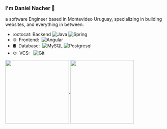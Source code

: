 ### I'm Daniel Nacher 👋
a software Engineer based in Montevideo Uruguay, specializing in building websites, and everything in between.

 - :octocat: Backend 
  ![Java](https://img.shields.io/badge/-Java-0A1A2F?style=flat&logo=Java&logoColor=FFF)
  ![Spring](https://img.shields.io/badge/-Spring-fff?style=flat&logo=spring&logoColor=0da80d)
 - 🌐 &nbsp;Frontend:&nbsp;
  ![Angular](https://img.shields.io/badge/-Angular-0A1A2F?style=flat&logo=angular&logoColor=CF0500)
 - 🛢 &nbsp;Database:&nbsp;
  ![MySQL](https://img.shields.io/badge/-MySQL-0A1A2F?style=flat&logo=mysql&logoColor=00d8fd)
  ![Postgresql](https://img.shields.io/badge/-Postgresql-0A1A2F?style=flat&logo=postgresql)
- ⚙️ &nbsp;VCS: &nbsp;
         ![Git](https://img.shields.io/badge/-Git-0A1A2F?style=flat&logo=git)
  
<a href="https://github.com/anuraghazra/github-readme-stats">
  <img height=200 align="center" src="https://github-readme-stats.vercel.app/api?username=dnacher" />
</a>
<a href="https://github.com/anuraghazra/convoychat">
  <img height=200 align="center" src="https://github-readme-stats.vercel.app/api/top-langs?username=dnacher&layout=compact&langs_count=8&card_width=320" />
</a>   
         
<!--
**dnacher/dnacher** is a ✨ _special_ ✨ repository because its `README.md` (this file) appears on your GitHub profile.

Here are some ideas to get you started:

- 🔭 I’m currently working on ...
- 🌱 I’m currently learning ...
- 👯 I’m looking to collaborate on ...
- 🤔 I’m looking for help with ...
- 💬 Ask me about ...
- 📫 How to reach me: ...
- 😄 Pronouns: ...
- ⚡ Fun fact: ...
-->
